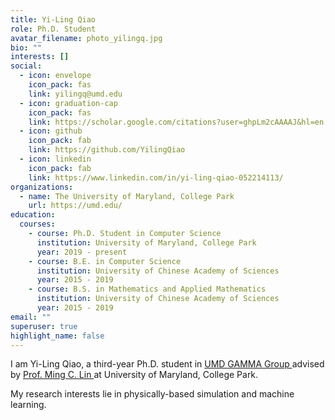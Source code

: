 ```yaml
---
title: Yi-Ling Qiao
role: Ph.D. Student
avatar_filename: photo_yilingq.jpg
bio: ""
interests: []
social:
  - icon: envelope
    icon_pack: fas
    link: yilingq@umd.edu
  - icon: graduation-cap
    icon_pack: fas
    link: https://scholar.google.com/citations?user=ghpLm2cAAAAJ&hl=en
  - icon: github
    icon_pack: fab
    link: https://github.com/YilingQiao
  - icon: linkedin
    icon_pack: fab
    link: https://www.linkedin.com/in/yi-ling-qiao-052214113/
organizations:
  - name: The University of Maryland, College Park
    url: https://umd.edu/
education:
  courses:
    - course: Ph.D. Student in Computer Science
      institution: University of Maryland, College Park
      year: 2019 - present
    - course: B.E. in Computer Science
      institution: University of Chinese Academy of Sciences
      year: 2015 - 2019
    - course: B.S. in Mathematics and Applied Mathematics
      institution: University of Chinese Academy of Sciences
      year: 2015 - 2019
email: ""
superuser: true
highlight_name: false
---
```

I am Yi-Ling Qiao, a third-year Ph.D. student in [UMD GAMMA Group ](https://gamma.umd.edu/)advised by [Prof. Ming C. Lin ](https://www.cs.umd.edu/~lin/)at University of Maryland, College Park.

My research interests lie in physically-based simulation and machine learning.